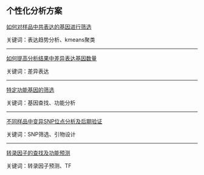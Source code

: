 ##  个性化分析方案
[如何对样品中共表达的基因进行筛选](./personal-analyse/coexpression-gene-screen.md)

关键词：表达趋势分析、kmeans聚类

------
[如何提高分析结果中差异表达基因数量](./personal-analyse/increase-deg.md)

关键词：差异表达

------
[特定功能基因的筛选](./personal-analyse/gene-screen.md)

关键词：基因查找、功能分析

------
[不同样品中变异SNP位点分析及后期验证](./personal-analyse/snp-analyse.md)

关键词：SNP筛选、引物设计

------
[转录因子的查找及功能预测](./personal-analyse/tf-analyse.md)

关键词：转录因子预测、TF